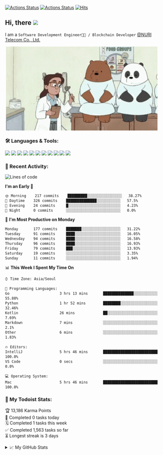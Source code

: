 
[![Actions Status](https://github.com/ddok2/ddok2/workflows/Todoist%20Readme/badge.svg)](https://github.com/ddok2/ddok2/actions)
[![Actions Status](https://github.com/ddok2/ddok2/workflows/wakatime-stats/badge.svg)](https://github.com/ddok2/ddok2/actions)
[![Hits](https://hits.seeyoufarm.com/api/count/incr/badge.svg?url=https%3A%2F%2Fgithub.com%2Fddok2)](https://hits.seeyoufarm.com)

<!-- ![visitors](https://visitor-badge.laobi.icu/badge?page_id=ddok2.ddok2) -->
## Hi, there <img src="https://raw.githubusercontent.com/MartinHeinz/MartinHeinz/master/wave.gif" width="25px">

I am a `Software Development Engineer🧑‍💻 / Blockchain Developer` [@NURI Telecom Co., Ltd.](http://www.nuritelecom.com)


<p align="center">
<img align="center" alt="GIF" src="img/debugging.gif" />
</p>


### 🛠 Languages & Tools:
<p>
    <img src="https://img.shields.io/badge/go-%2300ADD8.svg?&style=for-the-badge&logo=go&logoColor=white"/>
    <img src="https://img.shields.io/badge/node.js%20-%2343853D.svg?&style=for-the-badge&logo=node.js&logoColor=white"/>
    <img src="https://img.shields.io/badge/javascript%20-%23323330.svg?&style=for-the-badge&logo=javascript&logoColor=%23F7DF1E"/>
    <img src="https://img.shields.io/badge/typescript%20-%23007ACC.svg?&style=for-the-badge&logo=typescript&logoColor=white"/>
    <img src="https://img.shields.io/badge/python%20-%2314354C.svg?&style=for-the-badge&logo=python&logoColor=white"/>
    <img src="https://img.shields.io/badge/react%20-%2320232a.svg?&style=for-the-badge&logo=react&logoColor=%2361DAFB"/>
    <img src="https://img.shields.io/badge/AWS%20-%23FF9900.svg?&style=for-the-badge&logo=amazon-aws&logoColor=white"/>
    <img src="https://img.shields.io/badge/Google%20Cloud%20-%234285F4.svg?&style=for-the-badge&logo=google-cloud&logoColor=white"/>
    <img src="https://img.shields.io/badge/docker%20-%230db7ed.svg?&style=for-the-badge&logo=docker&logoColor=white"/>
    <img src="https://img.shields.io/badge/kubernetes%20-%23326ce5.svg?&style=for-the-badge&logo=kubernetes&logoColor=white"/>
    <img src="https://img.shields.io/badge/ansible%20-%231A1918.svg?&style=for-the-badge&logo=ansible&logoColor=white"/>
</p>

### 🌈 Recent Activity:
<!--START_SECTION:waka-->
![Lines of code](https://img.shields.io/badge/From%20Hello%20World%20I%27ve%20Written-630565%20lines%20of%20code-blue)

**I'm an Early 🐤** 

```text
🌞 Morning    217 commits    █████████░░░░░░░░░░░░░░░░   38.27% 
🌆 Daytime    326 commits    ██████████████░░░░░░░░░░░   57.5% 
🌃 Evening    24 commits     █░░░░░░░░░░░░░░░░░░░░░░░░   4.23% 
🌙 Night      0 commits      ░░░░░░░░░░░░░░░░░░░░░░░░░   0.0%

```
📅 **I'm Most Productive on Monday** 

```text
Monday       177 commits    ███████░░░░░░░░░░░░░░░░░░   31.22% 
Tuesday      91 commits     ████░░░░░░░░░░░░░░░░░░░░░   16.05% 
Wednesday    94 commits     ████░░░░░░░░░░░░░░░░░░░░░   16.58% 
Thursday     96 commits     ████░░░░░░░░░░░░░░░░░░░░░   16.93% 
Friday       79 commits     ███░░░░░░░░░░░░░░░░░░░░░░   13.93% 
Saturday     19 commits     ░░░░░░░░░░░░░░░░░░░░░░░░░   3.35% 
Sunday       11 commits     ░░░░░░░░░░░░░░░░░░░░░░░░░   1.94%

```


📊 **This Week I Spent My Time On** 

```text
⌚︎ Time Zone: Asia/Seoul

💬 Programming Languages: 
Go                       3 hrs 13 mins       ██████████████░░░░░░░░░░░   55.88% 
Python                   1 hr 52 mins        ████████░░░░░░░░░░░░░░░░░   32.46% 
Kotlin                   26 mins             ██░░░░░░░░░░░░░░░░░░░░░░░   7.69% 
Markdown                 7 mins              ░░░░░░░░░░░░░░░░░░░░░░░░░   2.1% 
Other                    6 mins              ░░░░░░░░░░░░░░░░░░░░░░░░░   1.83%

🔥 Editors: 
IntelliJ                 5 hrs 46 mins       █████████████████████████   100.0% 
VS Code                  0 secs              ░░░░░░░░░░░░░░░░░░░░░░░░░   0.0%

💻 Operating System: 
Mac                      5 hrs 46 mins       █████████████████████████   100.0%

```


<!--END_SECTION:waka-->

### 🚧 My Todoist Stats:
<!-- TODO-IST:START -->
🏆  13,186 Karma Points           
🌸  Completed 0 tasks today           
🗓  Completed 1 tasks this week           
✅  Completed 1,563 tasks so far           
⏳  Longest streak is 3 days
<!-- TODO-IST:END -->

<details>
<summary>📈 My GitHub Stats</summary>
<p align="center"> <img src="https://github-readme-stats.vercel.app/api?username=ddok2&show_icons=true" alt="ddok2" />
</details>
